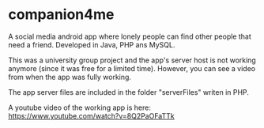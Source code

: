 # companion4me

A social media android app where lonely people can find other people that need a friend. Developed in Java, PHP ans MySQL.

This was a university group project and the app's server host is not working anymore (since it was free for a limited time). However, you can see a video from when the app was fully working.

The app server files are included in the folder "serverFiles" writen in PHP.

A youtube video of the working app is here: https://www.youtube.com/watch?v=8Q2PaOFaTTk
